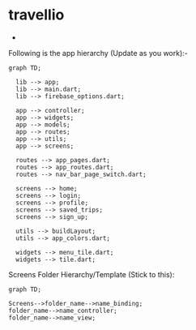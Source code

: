 # travellio
-
Following is the app hierarchy (Update as you work):-


```mermaid
graph TD;

  lib --> app;
  lib --> main.dart;
  lib --> firebase_options.dart;

  app --> controller;
  app --> widgets;
  app --> models;
  app --> routes;
  app --> utils;
  app --> screens;

  routes --> app_pages.dart;
  routes --> app_routes.dart;
  routes --> nav_bar_page_switch.dart;

  screens --> home;
  screens --> login;
  screens --> profile;
  screens --> saved_trips;
  screens --> sign_up;

  utils --> buildLayout;
  utils --> app_colors.dart;

  widgets --> menu_tile.dart;
  widgets --> tile.dart;
```

Screens Folder Hierarchy/Template (Stick to this):

```mermaid
graph TD;

Screens-->folder_name-->name_binding;
folder_name-->name_controller;
folder_name-->name_view;
```
